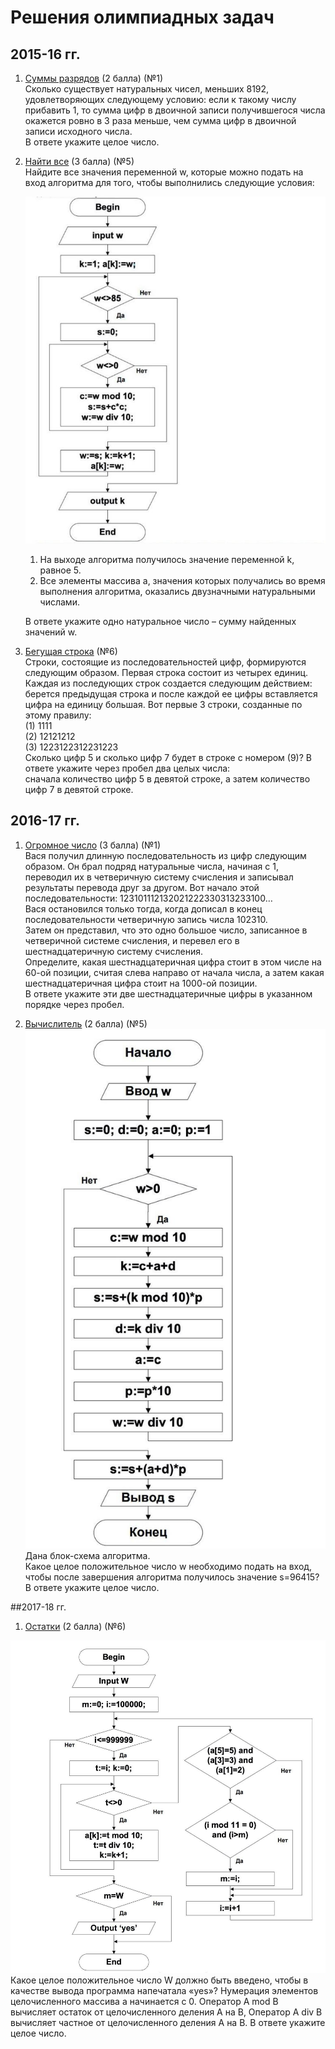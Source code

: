 # Решения олимпиадных задач

## 2015-16 гг.
1. [Суммы разрядов](15-16/1.py) (2 балла)  (№1)  
Сколько существует натуральных чисел, меньших 8192, удовлетворяющих следующему условию: если к такому числу
прибавить 1, то сумма цифр в двоичной записи получившегося числа окажется ровно в 3 раза меньше, чем сумма цифр в
двоичной записи исходного числа.  
В ответе укажите целое число.

5. [Найти все](15-16/5.py) (3 балла)  (№5)  
   Найдите все значения переменной w, которые можно подать на вход алгоритма для того, чтобы выполнились
следующие условия:  

   ![](5.jpg)  
   
   1. На выходе алгоритма получилось значение переменной k, равное 5.  
   2. Все элементы массива a, значения которых получались во время выполнения алгоритма, оказались двузначными
натуральными числами.  

   В ответе укажите одно натуральное число – сумму найденных значений w.
   
 6. [Бегущая строка](15-16/6.py)  (№6)  
   Строки, состоящие из последовательностей цифр, формируются следующим образом.  Первая строка состоит из четырех
единиц. Каждая из последующих строк создается следующим действием: берется предыдущая строка и после каждой ее
цифры вставляется цифра на единицу большая. Вот первые 3 строки, созданные по этому правилу:  
(1) 1111  
(2) 12121212  
(3) 1223122312231223  
Сколько цифр 5 и сколько цифр 7 будет в строке с номером (9)? В ответе укажите через пробел два целых числа:  
сначала количество цифр 5 в девятой строке, а затем количество цифр 7 в девятой строке.  

## 2016-17 гг.

1. [Огромное число](16-17/1.py) (3 балла)  (№1)  
  Вася получил длинную последовательность из цифр следующим образом. Он брал подряд натуральные числа, начиная с
1, переводил их в четверичную систему счисления и записывал результаты перевода друг за другом. Вот начало этой
последовательности:
123101112132021222330313233100…  
Вася остановился только тогда, когда дописал в конец последовательности четверичную запись числа 102310.  
Затем он представил, что это одно большое число, записанное в четверичной системе счисления, и перевел его в
шестнадцатеричную систему счисления.  
Определите, какая шестнадцатеричная цифра стоит в этом числе на 60-ой позиции, считая слева направо от начала
числа, а затем какая шестнадцатеричная цифра стоит на 1000-ой позиции.   
В ответе укажите эти две шестнадцатеричные
цифры в указанном порядке через пробел.

5. [Вычислитель](16-17/5.py) (2 балла) (№5)
  ![](16-17_5.jpg)  
  Дана блок-схема алгоритма.  
  Какое целое положительное число w необходимо подать на вход, чтобы после завершения
  алгоритма получилось значение s=96415?  
  В ответе укажите целое число.

##2017-18 гг.
1. [Остатки](17-18/1.py) (2 балла)  (№6)  

  ![](17-18_6.jpg)
  Какое целое положительное число W должно быть введено, чтобы в качестве вывода программа напечатала «yes»?
  Нумерация элементов целочисленного массива а начинается с 0. Оператор A mod B вычисляет остаток от
  целочисленного деления A на B, Оператор A div B вычисляет частное от целочисленного деления A на B. В ответе
  укажите целое число.  
  